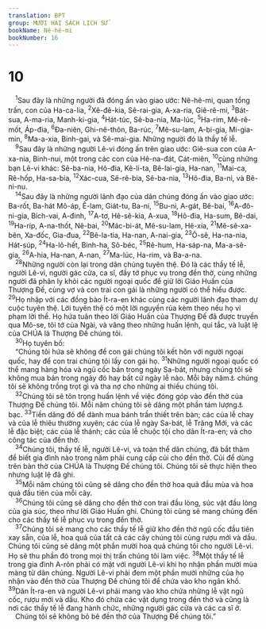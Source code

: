 ```yaml
---
translation: BPT
group: MƯƠI HAI SÁCH LỊCH SỬ
bookName: Nê-hê-mi 
bookNumber: 16
---
```


<div class="title"><h1>10</h1></div>
<span class="verse ne_10_1"> <sup>1</sup>Sau đây là những người đã đóng ấn vào giao ước: Nê-hê-mi, quan tổng trấn, con của Ha-ca-lia,</span>
<span class="verse ne_10_2"><sup>2</sup>Xê-đê-kia, Sê-rai-gia, A-xa-ria, Giê-rê-mi,</span>
<span class="verse ne_10_3"><sup>3</sup>Bát-sua, A-ma-ria, Manh-ki-gia,</span>
<span class="verse ne_10_4"><sup>4</sup>Hát-túc, Sê-ba-nia, Ma-lúc,</span>
<span class="verse ne_10_5"><sup>5</sup>Ha-rim, Mê-rê-mốt, Áp-đia,</span>
<span class="verse ne_10_6"><sup>6</sup>Đa-niên, Ghi-nê-thôn, Ba-rúc,</span>
<span class="verse ne_10_7"><sup>7</sup>Mê-su-lam, A-bi-gia, Mi-gia-min,</span>
<span class="verse ne_10_8"><sup>8</sup>Ma-a-xia, Binh-gai, và Sê-mai-gia. Những người đó là thầy tế lễ.<br/></span>
<span class="verse ne_10_9"> <sup>9</sup>Sau đây là những người Lê-vi đóng ấn trên giao ước: Giê-sua con của A-xa-nia, Binh-nui, một trong các con của Hê-na-đát, Cát-miên,</span>
<span class="verse ne_10_10"><sup>10</sup>cùng những bạn Lê-vi khác: Sê-ba-nia, Hô-đia, Kê-li-ta, Bê-lai-gia, Ha-nan,</span>
<span class="verse ne_10_11"><sup>11</sup>Mai-ca, Rê-hốp, Ha-sa-bia,</span>
<span class="verse ne_10_12"><sup>12</sup>Xác-cua, Sê-rê-bia, Sê-ba-nia,</span>
<span class="verse ne_10_13"><sup>13</sup>Hô-đia, Ba-ni, và Bê-ni-nu.<br/></span>
<span class="verse ne_10_14"> <sup>14</sup>Sau đây là những người lãnh đạo của dân chúng đóng ấn vào giao ước: Ba-rốt, Ba-hát Mô-áp, Ê-lam, Giát-tu, Ba-ni,</span>
<span class="verse ne_10_15"><sup>15</sup>Bu-ni, A-gát, Bê-bai,</span>
<span class="verse ne_10_16"><sup>16</sup>A-đô-ni-gia, Bích-vai, A-đinh,</span>
<span class="verse ne_10_17"><sup>17</sup>A-tơ, Hê-sê-kia, A-xua,</span>
<span class="verse ne_10_18"><sup>18</sup>Hô-đia, Ha-sum, Bê-dai,</span>
<span class="verse ne_10_19"><sup>19</sup>Ha-ríp, A-na-thốt, Nê-bai,</span>
<span class="verse ne_10_20"><sup>20</sup>Mác-bi-át, Mê-su-lam, Hê-xia,</span>
<span class="verse ne_10_21"><sup>21</sup>Mê-sê-xa-bên, Xa-đốc, Gia-đua,</span>
<span class="verse ne_10_22"><sup>22</sup>Bê-la-tia, Ha-nan, A-nai-gia,</span>
<span class="verse ne_10_23"><sup>23</sup>Ô-sê, Ha-na-nia, Hát-súp,</span>
<span class="verse ne_10_24"><sup>24</sup>Ha-lô-hết, Binh-ha, Sô-béc,</span>
<span class="verse ne_10_25"><sup>25</sup>Rê-hum, Ha-sáp-na, Ma-a-sê-gia,</span>
<span class="verse ne_10_26"><sup>26</sup>A-hia, Ha-nan, A-nan,</span>
<span class="verse ne_10_27"><sup>27</sup>Ma-lúc, Ha-rim, và Ba-a-na.<br/></span>
<span class="verse ne_10_28"> <sup>28</sup>Những người còn lại trong dân chúng tuyên thệ. Đó là các thầy tế lễ, người Lê-vi, người gác cửa, ca sĩ, đầy tớ phục vụ trong đền thờ, cùng những người đã phân ly khỏi các người ngoại quốc để giữ lời Giáo Huấn của Thượng Đế, cùng vợ và con trai con gái là những người có thể hiểu được.</span>
<span class="verse ne_10_29"><sup>29</sup>Họ nhập với các đồng bào Ít-ra-en khác cùng các người lãnh đạo tham dự cuộc tuyên thệ. Lời tuyên thệ có một lời nguyền rủa kèm theo nếu họ vi phạm lời thề. Họ hứa tuân theo lời Giáo Huấn của Thượng Đế đã được truyền qua Mô-se, tôi tớ của Ngài, và vâng theo những huấn lệnh, qui tắc, và luật lệ của CHÚA là Thượng Đế chúng tôi.<br/></span>
<span class="verse ne_10_30"> <sup>30</sup>Họ tuyên bố:<br/> “Chúng tôi hứa sẽ không để con gái chúng tôi kết hôn với người ngoại quốc, hay để con trai chúng tôi lấy con gái họ.</span>
<span class="verse ne_10_31"><sup>31</sup>Những người ngoại quốc có thể mang hàng hóa và ngũ cốc bán trong ngày Sa-bát, nhưng chúng tôi sẽ không mua bán trong ngày đó hay bất cứ ngày lễ nào. Mỗi bảy năm<a data-toggle="tooltip" data-placement="bottom" title="Hay “năm thứ bảy.” Xem Xuất 23:10, 11.">⚓</a> chúng tôi sẽ không trồng trọt gì và tha nợ cho những ai thiếu chúng tôi.<br/></span>
<span class="verse ne_10_32"> <sup>32</sup>Chúng tôi sẽ tôn trọng huấn lệnh về việc đóng góp vào đền thờ của Thượng Đế chúng tôi. Mỗi năm chúng tôi sẽ dâng một phần tám lượng<a data-toggle="tooltip" data-placement="bottom" title="Đây có thể là đồng tiền lưu hành lúc bấy giờ tương đương với 11,50 gờ-ram.">⚓</a> bạc.</span>
<span class="verse ne_10_33"><sup>33</sup>Tiền dâng đó để dành mua bánh trần thiết trên bàn; các của lễ chay và của lễ thiêu thường xuyên; các của lễ ngày Sa-bát, lễ Trăng Mới, và các lễ đặc biệt; các của lễ thánh; các của lễ chuộc tội cho dân Ít-ra-en; và cho công tác của đền thờ.<br/></span>
<span class="verse ne_10_34"> <sup>34</sup>Chúng tôi, thầy tế lễ, người Lê-vi, và toàn thể dân chúng, đã bắt thăm để biết gia đình nào trong năm phải cung cấp củi cho đền thờ. Củi để dùng trên bàn thờ của CHÚA là Thượng Đế chúng tôi. Chúng tôi sẽ thực hiện theo nhưng luật lệ đã ghi.<br/></span>
<span class="verse ne_10_35"> <sup>35</sup>Mỗi năm chúng tôi cũng sẽ dâng cho đền thờ hoa quả đầu mùa và hoa quả đầu tiên của mỗi cây.<br/></span>
<span class="verse ne_10_36"> <sup>36</sup>Chúng tôi cũng sẽ dâng cho đền thờ con trai đầu lòng, súc vật đầu lòng của gia súc, theo như lời Giáo Huấn ghi. Chúng tôi cũng sẽ mang chúng đến cho các thầy tế lễ phục vụ trong đền thờ.<br/></span>
<span class="verse ne_10_37"> <sup>37</sup>Chúng tôi sẽ mang cho các thầy tế lễ giữ kho đền thờ ngũ cốc đầu tiên xay sẵn, của lễ, hoa quả của tất cả các cây chúng tôi cùng rượu mới và dầu. Chúng tôi cũng sẽ dâng một phần mười hoa quả chúng tôi cho người Lê-vi. Họ sẽ thu phần đó trong mọi thị trấn chúng tôi làm việc.</span>
<span class="verse ne_10_38"><sup>38</sup>Một thầy tế lễ trong gia đình A-rôn phải có mặt với người Lê-vi khi họ nhận phần mười mùa màng từ dân chúng. Người Lê-vi phải đem một phần mười những của họ nhận vào đền thờ của Thượng Đế chúng tôi để chứa vào kho ngân khố.</span>
<span class="verse ne_10_39"><sup>39</sup>Dân Ít-ra-en và người Lê-vi phải mang vào kho chứa những lễ vật ngũ cốc, rượu mới và dầu. Kho đó chứa các vật dụng trong đền thờ và cũng là nơi các thầy tế lễ đang hành chức, những người gác cửa và các ca sĩ ở.<br/> Chúng tôi sẽ không bỏ bê đền thờ của Thượng Đế chúng tôi.”<br/></span>
